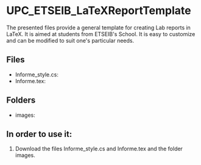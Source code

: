 # UPC_ETSEIB_LaTeXReportTemplate

The presented files provide a general template for creating Lab reports in LaTeX. It is aimed at students from ETSEIB's School.
It is easy to customize and can be modified to suit one's particular needs.

## Files
- Informe_style.cs: 
- Informe.tex:

## Folders
- images:

## In order to use it:
1. Download the files Informe_style.cs and Informe.tex and the folder images.
